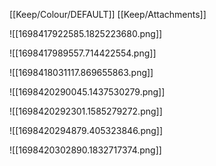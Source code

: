 [[Keep/Colour/DEFAULT]] [[Keep/Attachments]] 

![[1698417922585.1825223680.png]]

![[1698417989557.714422554.png]]

![[1698418031117.869655863.png]]

![[1698420290045.1437530279.png]]

![[1698420292301.1585279272.png]]

![[1698420294879.405323846.png]]

![[1698420302890.1832717374.png]]